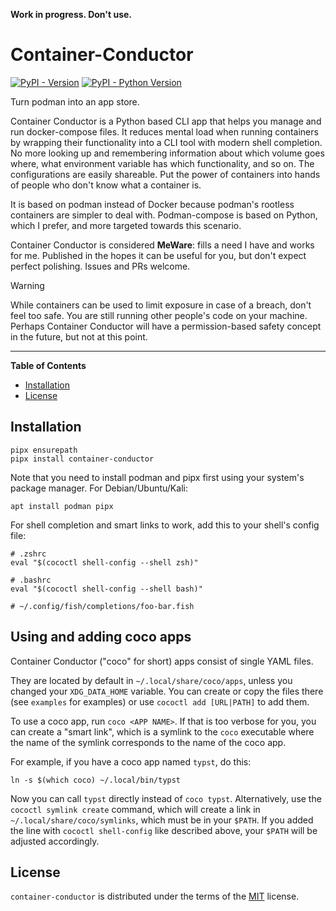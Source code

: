 **Work in progress. Don't use.**

# Container-Conductor

[![PyPI - Version](https://img.shields.io/pypi/v/container-conductor.svg)](https://pypi.org/project/container-conductor)
[![PyPI - Python Version](https://img.shields.io/pypi/pyversions/container-conductor.svg)](https://pypi.org/project/container-conductor)

Turn podman into an app store.

Container Conductor is a Python based CLI app that helps you manage and run
docker-compose files. It reduces mental load when running containers by
wrapping their functionality into a CLI tool with modern shell completion. No
more looking up and remembering information about which volume goes where, what
environment variable has which functionality, and so on. The configurations are
easily shareable. Put the power of containers into hands of people who don't know what a container is.

It is based on podman instead of Docker because podman's rootless containers
are simpler to deal with. Podman-compose is based on Python, which I prefer,
and more targeted towards this scenario.

Container Conductor is considered **MeWare**: fills a need I have and works for
me. Published in the hopes it can be useful for you, but don't expect perfect
polishing. Issues and PRs welcome.

> [!WARNING]
> While containers can be used to limit exposure in case of a breach, don't
> feel too safe. You are still running other people's code on your machine.
> Perhaps Container Conductor will have a permission-based safety concept in
> the future, but not at this point.

-----

**Table of Contents**

- [Installation](#installation)
- [License](#license)

## Installation

```console
pipx ensurepath
pipx install container-conductor
```

Note that you need to install podman and pipx first using your system's package manager. For Debian/Ubuntu/Kali:

```console
apt install podman pipx
```

For shell completion and smart links to work, add this to your shell's config file:

```shell
# .zshrc
eval "$(cococtl shell-config --shell zsh)"

# .bashrc
eval "$(cococtl shell-config --shell bash)"

# ~/.config/fish/completions/foo-bar.fish

```

## Using and adding coco apps

Container Conductor ("coco" for short) apps consist of single YAML files.

They are located by default in `~/.local/share/coco/apps`, unless you changed your
`XDG_DATA_HOME` variable. You can create or copy the files there (see
`examples` for examples) or use `cococtl add [URL|PATH]` to add them.

To use a coco app, run `coco <APP NAME>`. If that is too verbose for you, you can create a "smart link", which is a symlink to the `coco` executable where the name of the symlink corresponds to the name of the coco app.

For example, if you have a coco app named `typst`, do this:

```console
ln -s $(which coco) ~/.local/bin/typst
```

Now you can call `typst` directly instead of `coco typst`. Alternatively, use
the `cococtl symlink create` command, which will create a link in
`~/.local/share/coco/symlinks`, which must be in your `$PATH`. If you added the
line with `cococtl shell-config` like described above, your `$PATH` will be
adjusted accordingly.


## License

`container-conductor` is distributed under the terms of the [MIT](https://spdx.org/licenses/MIT.html) license.
